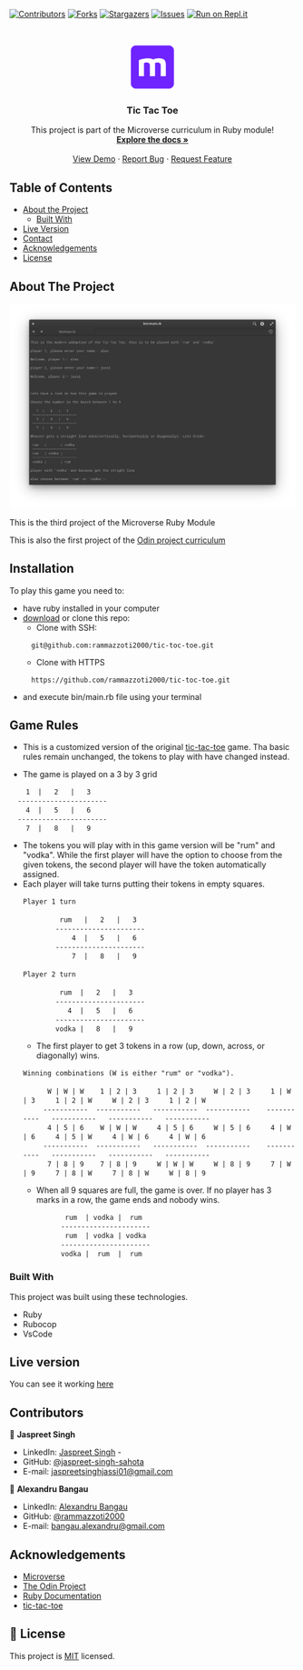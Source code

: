 <!--
*** Thanks for checking out this README Template. If you have a suggestion that would
*** make this better, please fork the repo and create a pull request or simply open
*** an issue with the tag "enhancement".
*** Thanks again! Now go create something AMAZING! :D
-->

<!-- PROJECT SHIELDS -->
<!--
*** I'm using markdown "reference style" links for readability.
*** Reference links are enclosed in brackets [ ] instead of parentheses ( ).
*** See the bottom of this document for the declaration of the reference variables
*** for contributors-url, forks-url, etc. This is an optional, concise syntax you may use.
*** https://www.markdownguide.org/basic-syntax/#reference-style-links
-->
[![Contributors][contributors-shield]][contributors-url]
[![Forks][forks-shield]][forks-url]
[![Stargazers][stars-shield]][stars-url]
[![Issues][issues-shield]][issues-url]
[![Run on Repl.it](https://repl.it/badge/github/rammazzoti2000/tic-toc-toe)](https://repl.it/@AlexandruBangau/tic-toc-toe)

<!-- PROJECT LOGO -->
<br />
<p align="center">
  <a href="https://github.com/rammazzoti2000/tic-tac-toe">
    <img src="images/microverse.png" alt="Logo" width="80" height="80">
  </a>

  <h3 align="center">Tic Tac Toe</h3>

  <p align="center">
    This project is part of the Microverse curriculum in Ruby module!
    <br />
    <a href="https://github.com/rammazzoti2000/
tic-tac-toe"><strong>Explore the docs »</strong></a>
    <br />
    <br />
    <a href="https://repl.it/@AlexandruBangau/tic-toc-toe">View Demo</a>
    ·
    <a href="https://github.com/rammazzoti2000/tic-tac-toe/issues">Report Bug</a>
    ·
    <a href="https://github.com/rammazzoti2000/tic-tac-toe/issues">Request Feature</a>
  </p>
</p>

<!-- TABLE OF CONTENTS -->
## Table of Contents

* [About the Project](#about-the-project)
  * [Built With](#built-with)
* [Live Version](#live-version)
* [Contact](#contact)
* [Acknowledgements](#acknowledgements)
* [License](#license)

<!-- ABOUT THE PROJECT -->
## About The Project

[![Product Name Screen Shot][product-screenshot]](https://repl.it/@AlexandruBangau/tic-toc-toe)

This is the third project of the Microverse Ruby Module

This is also the first project of the [Odin project curriculum](https://www.theodinproject.com/courses/ruby-programming/lessons/oop)

<!-- ABOUT THE PROJECT -->
## Installation

To play this game you need to:
* have ruby installed in your computer
* [download](https://github.com/rammazzoti2000/tic-toc-toe/archive/master.zip) or clone this repo:
  - Clone with SSH:
  ```
    git@github.com:rammazzoti2000/tic-toc-toe.git
  ```
  - Clone with HTTPS
  ```
    https://github.com/rammazzoti2000/tic-toc-toe.git
  ```
* and execute bin/main.rb file using your terminal

## Game Rules

  * This is a customized version of the original [tic-tac-toe](https://en.wikipedia.org/wiki/Tic-tac-toe) game. Tha basic rules remain unchanged, the tokens to play with have changed instead.

  * The game is played on a 3 by 3 grid
  ```
      1  |   2   |   3    
    ----------------------
      4  |   5   |   6    
    ----------------------
      7  |   8   |   9    
  ```

  * The tokens you will play with in this game version will be "rum" and "vodka". While the first player will have the option to choose from the given tokens, the second player will have the token automatically assigned.
  * Each player will take turns putting their tokens in empty squares.
    ```
    Player 1 turn

             rum   |   2   |   3  
            ----------------------
                4  |   5   |   6  
            ----------------------
                7  |   8   |   9  

    Player 2 turn

             rum  |   2   |   3  
            ----------------------
               4  |   5   |   6  
            ----------------------
            vodka |   8   |   9  
    ```
    * The first player to get 3 tokens in a row (up, down, across, or diagonally) wins.
    ```
    Winning combinations (W is either "rum" or "vodka").

          W | W | W    1 | 2 | 3     1 | 2 | 3     W | 2 | 3     1 | W | 3     1 | 2 | W     W | 2 | 3     1 | 2 | W 
         -----------  -----------   -----------  -----------    -----------   -----------   -----------   -----------
          4 | 5 | 6    W | W | W     4 | 5 | 6     W | 5 | 6     4 | W | 6     4 | 5 | W     4 | W | 6     4 | W | 6 
         -----------  -----------   -----------  -----------    -----------   -----------   -----------   -----------
          7 | 8 | 9    7 | 8 | 9     W | W | W     W | 8 | 9     7 | W | 9     7 | 8 | W     7 | 8 | W     W | 8 | 9 
    ```
    * When all 9 squares are full, the game is over. If no player has 3 marks in a row, the game ends and nobody wins.

      ```
             rum  | vodka |  rum  
            ----------------------
             rum  | vodka | vodka 
            ----------------------
            vodka |  rum  |  rum  
      ```




### Built With
This project was built using these technologies.
* Ruby
* Rubocop
* VsCode

<!-- LIVE VERSION -->
## Live version

You can see it working [here](https://repl.it/@AlexandruBangau/tic-toc-toe)

<!-- CONTACT -->
## Contributors

👤 **Jaspreet Singh** 
    
- LinkedIn: [Jaspreet Singh](https://www.linkedin.com/in/jaspreet-singh-a28286146/) - 
- GitHub: [@jaspreet-singh-sahota](https://github.com/jaspreet-singh-sahota)
- E-mail: jaspreetsinghjassi01@gmail.com

👤 **Alexandru Bangau**

- LinkedIn: [Alexandru Bangau](https://www.linkedin.com/in/alexandru-bangau/)
- GitHub: [@rammazzoti2000](https://github.com/rammazzoti2000)
- E-mail: bangau.alexandru@gmail.com


<!-- ACKNOWLEDGEMENTS -->
## Acknowledgements
* [Microverse](https://www.microverse.org/)
* [The Odin Project](https://www.theodinproject.com/)
* [Ruby Documentation](https://www.ruby-lang.org/en/documentation/)
* [tic-tac-toe](https://en.wikipedia.org/wiki/Tic-tac-toe)

<!-- MARKDOWN LINKS & IMAGES -->
<!-- https://www.markdownguide.org/basic-syntax/#reference-style-links -->
[contributors-shield]: https://img.shields.io/github/contributors/rammazzoti2000/tic-toc-toe.svg?style=flat-square
[contributors-url]: https://github.com/rammazzoti2000/tic-toc-toe/graphs/contributors
[forks-shield]: https://img.shields.io/github/forks/rammazzoti2000/tic-toc-toe.svg?style=flat-square
[forks-url]: https://github.com/rammazzoti2000/tic-toc-toe/network/members
[stars-shield]: https://img.shields.io/github/stars/rammazzoti2000/tic-toc-toe.svg?style=flat-square
[stars-url]: https://github.com/rammazzoti2000/tic-toc-toe/stargazers
[issues-shield]: https://img.shields.io/github/issues/rammazzoti2000/tic-toc-toe.svg?style=flat-square
[issues-url]: https://github.com/rammazzoti2000/tic-toc-toe/issues
[product-screenshot]: images/tic-tac-toe.png

## 📝 License

This project is [MIT](https://opensource.org/licenses/MIT) licensed.

